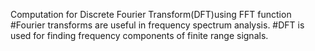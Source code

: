 Computation for Discrete Fourier Transform(DFT)using FFT function
#Fourier transforms are useful in frequency spectrum analysis.
#DFT is used for finding frequency components of finite range signals. 

 
 

